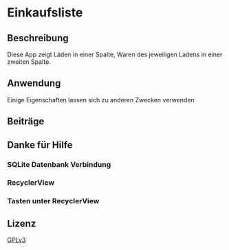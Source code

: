 # Einkaufsliste

## Beschreibung
Diese App zeigt Läden in einer Spalte, Waren des jeweiligen Ladens in einer zweiten Spalte.

## Anwendung
Einige Eigenschaften lassen sich zu anderen Zwecken verwenden

## Beiträge

## Danke für Hilfe
  ### SQLite Datenbank Verbindung
  
  ### RecyclerView
  
  ### Tasten unter RecyclerView
  
## Lizenz
[GPLv3](https://github.com/Galajda/Einkaufsliste/blob/master/LICENSE)


